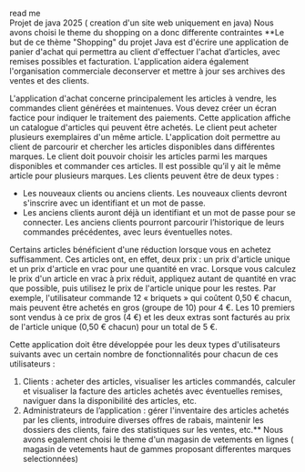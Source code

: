 read me                                              
Projet de java 2025 ( creation d'un site web uniquement en java) 
Nous avons choisi le theme du shopping on a donc differente contraintes 
**Le but de ce thème "Shopping" du projet Java est d'écrire une application de panier d'achat qui permettra au client d'effectuer l'achat d’articles, avec remises possibles et facturation. L'application aidera également l'organisation commerciale deconserver et mettre à jour ses archives des ventes et des clients.

L'application d'achat concerne principalement les articles à vendre, les commandes client générées et maintenues. Vous devez créer un écran factice pour indiquer le traitement des paiements.
Cette application affiche un catalogue d'articles qui peuvent être achetés. Le client peut acheter plusieurs exemplaires d'un même article.
L'application doit permettre au client de parcourir et chercher les articles disponibles dans différentes marques. Le client doit pouvoir choisir les articles parmi les marques disponibles et commander ces articles. Il est possible qu’il y ait le même article pour plusieurs marques. Les clients peuvent être de deux types :
- Les nouveaux clients ou anciens clients. Les nouveaux clients devront s'inscrire avec un identifiant et un mot de passe. 
- Les anciens clients auront déjà un identifiant et un mot de passe pour se connecter. Les anciens clients pourront parcourir l’historique de leurs commandes précédentes, avec leurs éventuelles notes. 

Certains articles bénéficient d'une réduction lorsque vous en achetez suffisamment. Ces articles ont, en effet, deux prix : un prix d'article unique et un prix d'article en vrac pour une quantité en vrac.
Lorsque vous calculez le prix d'un article en vrac à prix réduit, appliquez autant de quantité en vrac que possible, puis utilisez le prix de l'article unique pour les restes. Par exemple, l'utilisateur commande 12 « briquets » qui coûtent 0,50 € chacun, mais peuvent être achetés en gros (groupe de 10) pour 4 €. Les 10 premiers sont vendus à ce prix de gros (4 €) et les deux extras sont facturés au prix de l'article unique (0,50 € chacun) pour un total de 5 €.

Cette application doit être développée pour les deux types d'utilisateurs suivants avec un certain nombre de fonctionnalités pour chacun de ces utilisateurs :

1. Clients : acheter des articles, visualiser les articles commandés, calculer et visualiser la facture des articles achetés avec éventuelles remises, naviguer dans la disponibilité des articles, etc.
2. Administrateurs de l’application : gérer l'inventaire des articles achetés par les clients, introduire diverses offres de rabais, maintenir les dossiers des clients, faire des statistiques sur les ventes, etc.**
Nous avons egalement choisi le theme d'un magasin de vetements en lignes ( magasin de vetements haut de gammes proposant differentes marques selectionnées)

